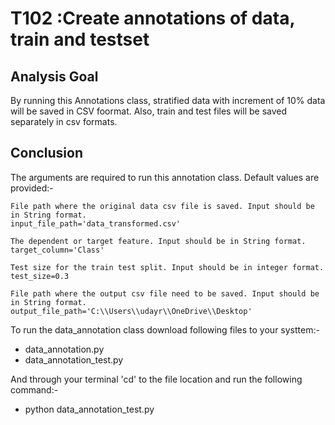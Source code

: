 #  T102 :Create annotations of data, train and testset

## Analysis Goal
By running this Annotations class, stratified data with increment of 10% data will be saved in CSV foormat.
Also, train and test files will be saved separately in csv formats.

## Conclusion
The arguments are required to run this annotation class. Default values are provided:-
    
    File path where the original data csv file is saved. Input should be in String format.
    input_file_path='data_transformed.csv'
    
    The dependent or target feature. Input should be in String format.
    target_column='Class'
    
    Test size for the train test split. Input should be in integer format.
    test_size=0.3
    
    File path where the output csv file need to be saved. Input should be in String format.
    output_file_path='C:\\Users\\udayr\\OneDrive\\Desktop'

To run the data_annotation class download following files to your systtem:-
- data_annotation.py  
- data_annotation_test.py

And through your terminal 'cd' to the file location and run the following command:-
* python data_annotation_test.py
